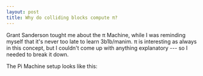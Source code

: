 ```yaml
---
layout: post
title: Why do colliding blocks compute π?
---
```


Grant Sanderson tought me about the π Machine, while I was reminding myself that it's never too late to learn 3b1b/manim. π is interesting as always in this concept, but I couldn't come up with anything explanatory --- so I needed to break it down.

The Pi Machine setup looks like this: